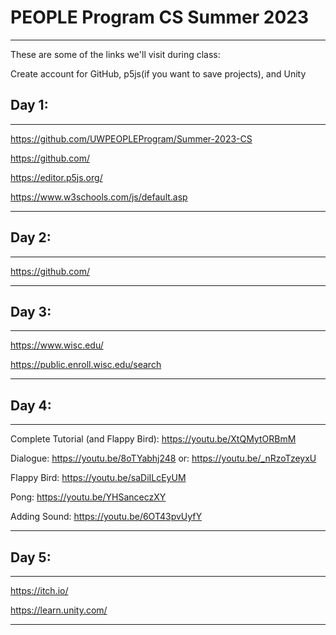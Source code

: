 # PEOPLE Program CS Summer 2023
---

These are some of the links we'll visit during class:

Create account for GitHub, p5js(if you want to save projects), and Unity
## Day 1: 
---
https://github.com/UWPEOPLEProgram/Summer-2023-CS

https://github.com/

https://editor.p5js.org/ 

https://www.w3schools.com/js/default.asp 

---

## Day 2: 
---

https://github.com/ 

---

## Day 3: 
---

https://www.wisc.edu/

https://public.enroll.wisc.edu/search 

---

## Day 4: 
---
Complete Tutorial (and Flappy Bird): https://youtu.be/XtQMytORBmM

Dialogue: https://youtu.be/8oTYabhj248
or: https://youtu.be/_nRzoTzeyxU

Flappy Bird: https://youtu.be/saDiILcEyUM

Pong: https://youtu.be/YHSanceczXY

Adding Sound: https://youtu.be/6OT43pvUyfY



---
## Day 5: 
---

https://itch.io/ 

https://learn.unity.com/ 

---



